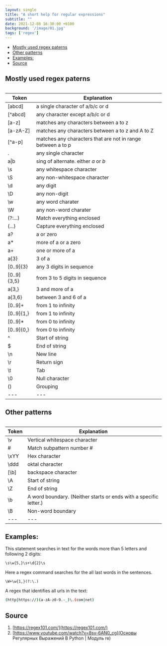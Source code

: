 ```yaml
---
layout: single
title: "A short help for regular expressions" 
subtitle: ""
date: 2021-12-08 16:30:00 +0100
background: '/image/01.jpg'
tags: ['regex']
---
```


- [Mostly used regex paterns](#mostly-used-regex-paterns)
- [Other patterns](#other-patterns)
- [Examples:](#examples)
- [Source](#source)

## Mostly used regex paterns

<table class="table table-bordered table-hover table-condensed">
 
</table>  

| Token | Explanation |
| --- | --- |
| [abcd] | a single character of a/b/c or d |
| [^abcd] | any character except a/b/c or d |
| [a-z] | matches any characters between a to z |
| [a-zA-Z] | matches any characters between a to z and A to Z |
| [^a-p] | matches any characters that are not in range between a to p |
| . | any single character |
| a\|b | sing of alternate. either *a* or *b* |
| \s | any whitespace character |
| \S | any non-whitespace character |
| \d | any digit |
| \D | any non-digit |
| \w | any word charater |
| \W | any non-word charater |
| (?:...) | Match everything enclosed |
| (...) | Capture everything enclosed |
| a? | a or zero |
| a* | more of a or a zero |
| a+ | one or more of a |
| a{3} | 3 of a |
| [0..9]{3} | any 3 digits in sequence |
| [0..9]{3,5} | from 3 to 5 digits in sequence  |
| a{3,} | 3 and more of a |
| a{3,6} | between 3 and 6 of a |
| [0..9]+ | from 1 to infinity |
| [0..9]{1,} | from 1 to infinity |
| [0..9]* | from 0 to infinity |
| [0..9]{0,} | from 0 to infinity |
| ^ | Start of string |
| $ | End of string |
| \n | New line |
| \r | Return sign |
| \t | Tab |
| \0 | Null character |
| () |  Grouping |
| --- | --- |


## Other patterns

<table class="table table-bordered table-hover table-condensed">
 
</table>  

| Token | Explanation |
| --- | --- |
| \v    | Vertical whitespace character |
| \#    | Match subpattern number # |
| \xYY  | Hex character |
| \ddd  | oktal character |
| [\b]  | backspace character |
| \A    | Start of string |
| \Z    | End of string |
| \b    | A word boundary. (Neither starts or ends with a specific letter.) |
| \B    | Non-word boundary |
| --- | --- |



## Examples:

This statement searches in text for the words more than 5 letters and following 2 digits:
````
\s\w{5,}\s+\d{2}\s
````

Here a regex command searches for the all last words in the sentences.

````
\W+\w{1,}(?:\.)
````

A regex that identifies all urls in the text:

````bash
(http|https://)(a-zA-z0-9.-_)\.(com|net)
````



## Source
1. [https://regex101.com/](https://regex101.com/)
2. [https://www.youtube.com/watch?v=8sv-6AN0_cg](Основы Регулярных Выражений В Python | Модуль re)
